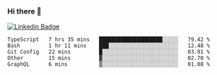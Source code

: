 ### Hi there 👋

[![Linkedin Badge](https://img.shields.io/badge/-Adroaldo%20Pagliari-6633cc?style=flat-square&logo=Linkedin&logoColor=white&link=https://www.linkedin.com/in/adroaldo-pagliari-5856363b/)](https://www.linkedin.com/in/adroaldo-pagliari-5856363b/)

<!--
**adroaldopagliari/adroaldopagliari** is a ✨ _special_ ✨ repository because its `README.md` (this file) appears on your GitHub profile.

Here are some ideas to get you started:

- 🔭 I’m currently working on ...
- 🌱 I’m currently learning ...
- 👯 I’m looking to collaborate on ...
- 🤔 I’m looking for help with ...
- 💬 Ask me about ...
- 📫 How to reach me: ...
- 😄 Pronouns: ...
- ⚡ Fun fact: ...
-->

<!--START_SECTION:waka-->
```text
TypeScript   7 hrs 35 mins   ████████████████████░░░░░   79.42 % 
Bash         1 hr 11 mins    ███░░░░░░░░░░░░░░░░░░░░░░   12.48 % 
Git Config   22 mins         █░░░░░░░░░░░░░░░░░░░░░░░░   03.91 % 
Other        15 mins         ▓░░░░░░░░░░░░░░░░░░░░░░░░   02.70 % 
GraphQL      6 mins          ▒░░░░░░░░░░░░░░░░░░░░░░░░   01.08 % 
```
<!--END_SECTION:waka-->
